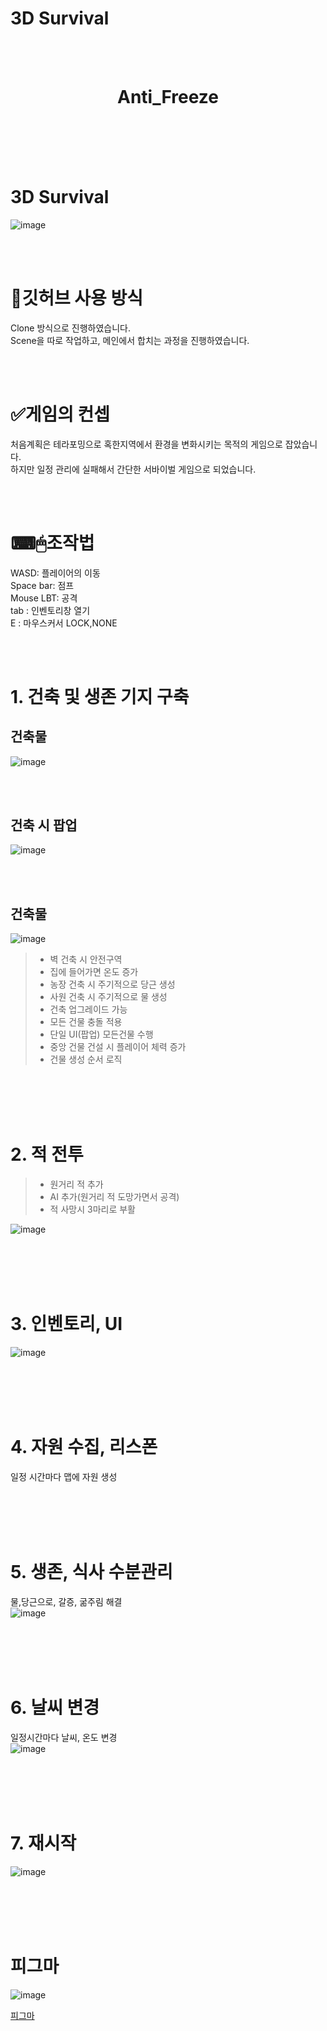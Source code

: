 # 3D Survival

 <BR><BR>

<center><H1> Anti_Freeze </H1></center>

<br><br><br><br>

# 3D Survival
![image](https://github.com/levell1/levell1.github.io/assets/96651722/ff78a34d-56d9-4746-937c-39c6dd4bcd28)   

<br><br>

# 💾깃허브 사용 방식
Clone 방식으로 진행하였습니다.  
Scene을 따로 작업하고, 메인에서 합치는 과정을 진행하였습니다.  

<br><br>

# ✅게임의 컨셉
처음계획은 테라포밍으로 혹한지역에서 환경을 변화시키는 목적의 게임으로 잡았습니다.  
하지만 일정 관리에 실패해서 간단한 서바이벌 게임으로 되었습니다.  

<br><br>

# ⌨🖱조작법
WASD: 플레이어의 이동  
Space bar: 점프  
Mouse LBT: 공격  
tab : 인벤토리창 열기  
E : 마우스커서 LOCK,NONE  

<br><br>

# 1. 건축 및 생존 기지 구축  
## 건축물  
![image](https://github.com/levell1/levell1.github.io/assets/96651722/9b65948a-14bb-492c-9291-38f9879d4641)  

<br><br>

## 건축 시 팝업  
![image](https://github.com/levell1/levell1.github.io/assets/96651722/1373171e-830e-4c17-8b58-2947e9121ac1)  

<br><br>

## 건축물  
![image](https://github.com/levell1/levell1.github.io/assets/96651722/eb60935a-8509-4282-8970-ee7ec2ff4e9f)  

> - 벽 건축 시 안전구역  
> - 집에 들어가면 온도 증가  
> - 농장 건축 시 주기적으로 당근 생성  
> - 사원 건축 시 주기적으로 물 생성  
> - 건축 업그레이드 가능  
> - 모든 건물 충돌 적용  
> - 단일 UI(팝업) 모든건물 수행  
> - 중앙 건물 건설 시 플레이어 체력 증가
> - 건물 생성 순서 로직  

<br><br><br><br>

# 2. 적 전투
> - 원거리 적 추가   
> - AI 추가(원거리 적 도망가면서 공격)
> - 적 사망시 3마리로 부활   

![image](https://github.com/levell1/levell1.github.io/assets/96651722/4108c7ea-4406-4956-a7c7-0a79b69df7ca)  

<br><br><br><br>

# 3. 인벤토리, UI
![image](https://github.com/levell1/levell1.github.io/assets/96651722/5b8e8670-5453-4a29-b815-6e18bd10ff16)  

<br><br><br><br>

# 4. 자원 수집, 리스폰
일정 시간마다 맵에 자원 생성  

<br><br><br><br>

# 5. 생존, 식사 수분관리
물,당근으로, 갈증, 굶주림 해결  
![image](https://github.com/levell1/levell1.github.io/assets/96651722/da3d0378-d4f4-4494-a333-cf8a64379db3)  

<br><br><br><br>

# 6. 날씨 변경
일정시간마다 날씨, 온도 변경  
![image](https://github.com/levell1/levell1.github.io/assets/96651722/b989a1df-bc6e-4a2d-8709-4f0315baf2f5)  

<br><br><br><br>

# 7. 재시작
![image](https://github.com/levell1/levell1.github.io/assets/96651722/4ab13ae5-f958-4b59-8982-7e0049500679)  

<br><br><br><br>

# 피그마

![image](https://github.com/levell1/levell1.github.io/assets/96651722/84e38be9-3e0e-4f4a-8178-1c076f6cc580)  

[피그마](https://www.figma.com/file/JtZ5fogrFyykLoIp1S7SrX/%EB%B3%B81%EB%B6%805%3F?type=whiteboard&node-id=0-1&t=Wpeg8R7ZwgSKCPZ5-0)  
<br><br>


